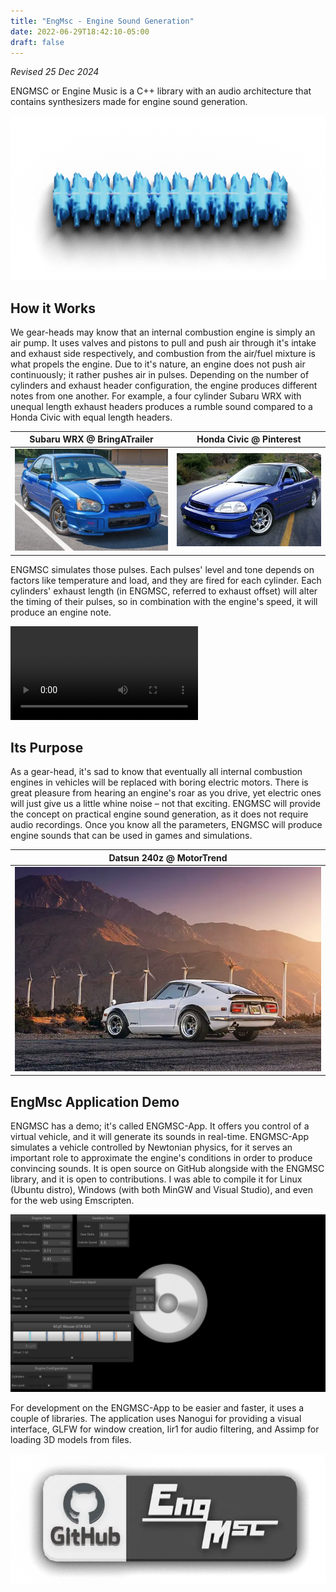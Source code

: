 ```yaml
---
title: "EngMsc - Engine Sound Generation"
date: 2022-06-29T18:42:10-05:00
draft: false
---
```


_Revised 25 Dec 2024_

ENGMSC or Engine Music is a C++ library with an audio architecture that contains synthesizers made
for engine sound generation.

![Waveform Render](./images/3d_waveform.webp)

## How it Works

We gear-heads may know that an internal combustion engine is simply an air pump. It uses valves and
pistons to pull and push air through it's intake and exhaust side respectively, and combustion from
the air/fuel mixture is what propels the engine. Due to it's nature, an engine does not push air
continuously; it rather pushes air in pulses. Depending on the number of cylinders and exhaust
header configuration, the engine produces different notes from one another. For example, a four
cylinder Subaru WRX with unequal length exhaust headers produces a rumble sound compared to a Honda
Civic with equal length headers.

| Subaru WRX @ BringATrailer | Honda Civic @ Pinterest |
| --- | --- |
| [![SubaruWRX](./images/SubaruWRX.webp)](https://bringatrailer.com/listing/2004-subaru-impreza-wrx-sti-7/) | [![Honda Civic](./images/HondaCivic.webp)](https://www.pinterest.com/pin/664421751268450465/) |

ENGMSC simulates those pulses. Each pulses' level and tone depends on factors like temperature and
load, and they are fired for each cylinder. Each cylinders' exhaust length (in ENGMSC, referred to
exhaust offset) will alter the timing of their pulses, so in combination with the engine's speed, it
will produce an engine note.

![Pulses Waveform](./images/pulses_demo.webm)

## Its Purpose

As a gear-head, it's sad to know that eventually all internal combustion engines in vehicles will be
replaced with boring electric motors. There is great pleasure from hearing an engine's roar as you
drive, yet electric ones will just give us a little whine noise – not that exciting. ENGMSC will
provide the concept on practical engine sound generation, as it does not require audio recordings.
Once you know all the parameters, ENGMSC will produce engine sounds that can be used in games and
simulations.

| Datsun 240z @ MotorTrend |
| --- |
| [![Datsun240z](./images/Datsun240z.webp)](https://www.motortrend.com/features/1808-1972-datsun-240z-the-fairest-one-of-all/) |

## EngMsc Application Demo

ENGMSC has a demo; it's called ENGMSC-App. It offers you control of a virtual vehicle, and it will
generate its sounds in real-time. ENGMSC-App simulates a vehicle controlled by Newtonian physics,
for it serves an important role to approximate the engine's conditions in order to produce
convincing sounds. It is open source on GitHub alongside with the ENGMSC library, and it is open to
contributions. I was able to compile it for Linux (Ubuntu distro), Windows (with both MinGW and
Visual Studio), and even for the web using Emscripten.

![EngMsc App Screenshot](./images/engmsc-app_screenshot.webp)

For development on the ENGMSC-App to be easier and faster, it uses a couple of libraries. The
application uses Nanogui for providing a visual interface, GLFW for window creation, Iir1 for audio
filtering, and Assimp for loading 3D models from files.

[![Github Link](./images/github_link.webp)](https://github.com/elmfrain/engmsc)
